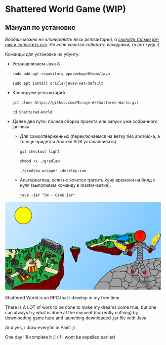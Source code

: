 # Shattered World Game (WIP)

## Мануал по установке

*Вообще можно не клонировать весь репозиторий, а [скачать только jar-ник и запустить его](
        https://github.com/Mirage-A/Shattered-World/raw/master/SW%20-%20Game.jar
      ). Но если хочется собирать исходники, то вот гуид :)*

Команды для установки на убунту:

 + Устанавливаем Java 8
    
    `sudo add-apt-repository ppa:webupd8team/java`
    
    `sudo apt install oracle-java8-set-default`
    
 + Клонируем репозиторий

    `git clone https://github.com/Mirage-A/Shattered-World.git`
    
    `cd Shattered-World`
    
 + Далее два пути: полная сборка проекта или запуск уже собранного jar-ника

   - Для самоотверженных (переключаемся на ветку без android-а, а то еще придется Android SDK устанавливать)

        `git checkout light`
        
        `chmod +x ./gradlew`
        
        `./gradlew wrapper :desktop:run`
    
   - Альтернатива, если не хочется тратить кучу времени на билд с нуля (выполняем команду в master-ветке).

        `java -jar "SW - Game.jar"`

![](art.png)

Shattered World is an RPG that i develop in my free time

There is A LOT of work to be done to make my dreams come true, but one can always try what is done at the moment (currently nothing) by downloading game [here](https://mirage-a.github.io) and launching downloaded .jar file with Java

And yes, i draw everyfin in Paint ;)

One day i'll complete it :) (if i wont be expelled earlier)
